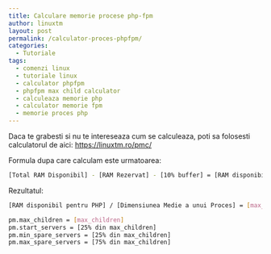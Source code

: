 ```yaml
---
title: Calculare memorie procese php-fpm
author: linuxtm
layout: post
permalink: /calculator-proces-phpfpm/
categories:
  - Tutoriale
tags:
  - comenzi linux
  - tutoriale linux
  - calculator phpfpm
  - phpfpm max child calculator
  - calculeaza memorie php
  - calculator memorie fpm
  - memorie proces php
---
```


Daca te grabesti si nu te intereseaza cum se calculeaza, poti sa folosesti calculatorul de aici: <a href="https://linuxtm.ro/pmc/">https://linuxtm.ro/pmc/</a>

Formula dupa care calculam este urmatoarea:

```bash
[Total RAM Disponibil] - [RAM Rezervat] - [10% buffer] = [RAM disponibil pentru PHP]
```

Rezultatul:
```bash
[RAM disponibil pentru PHP] / [Dimensiunea Medie a unui Proces] = [max_children]
```

```bash
pm.max_children = [max_children]
pm.start_servers = [25% din max_children]
pm.min_spare_servers = [25% din max_children]
pm.max_spare_servers = [75% din max_children]
```
